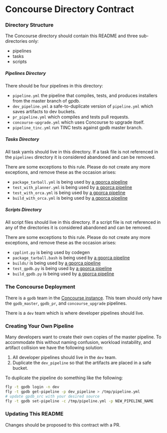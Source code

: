 # Concourse Directory Contract

### Directory Structure
The Concourse directory should contain this README and three sub-directories only:

* pipelines
* tasks
* scripts

##### Pipelines Directory
There should be four pipelines in this directory:

* `pipeline.yml` the pipeline that compiles, tests, and produces installers from the master branch of gpdb.
* `dev_pipeline.yml` a safe-to-duplicate version of `pipeline.yml` which saves artifacts to dev buckets.
* `pr_pipeline.yml` which compiles and tests pull requests.
* `concourse-upgrade.yml` which uses Concourse to upgrade itself.
* `pipeline_tinc.yml` run TINC tests against gpdb master branch.

##### Tasks Directory
All task yamls should live in this directory.
If a task file is not referenced in the `pipelines` directory it is considered abandoned and can be removed.

There are some exceptions to this rule.
Please do not create any more exceptions, and remove these as the occasion arises:

* `package_tarball.yml` is being used by [a gporca pipeline ](https://github.com/greenplum-db/gporca/blob/master/concourse/pipeline.yml)
* `test_with_planner.yml` is being used by [a gporca pipeline ](https://github.com/greenplum-db/gporca/blob/master/concourse/pipeline.yml)
* `test_with_orca.yml` is being used by [a gporca pipeline ](https://github.com/greenplum-db/gporca/blob/master/concourse/pipeline.yml)
* `build_with_orca.yml` is being used by [a gporca pipeline ](https://github.com/greenplum-db/gporca/blob/master/concourse/pipeline.yml)

##### Scripts Directory
All script files should live in this directory.
If a script file is not referenced in any of the directories it is considered abandoned and can be removed.

There are some exceptions to this rule.
Please do not create any more exceptions, and remove these as the occasion arises:

* `cpplint.py` is being used by codegen
* `package_tarball.bash` is being used by [a gporca pipeline ](https://github.com/greenplum-db/gporca/blob/master/concourse/pipeline.yml)
* `builds/` is being used by [a gporca pipeline ](https://github.com/greenplum-db/gporca/blob/master/concourse/pipeline.yml)
* `test_gpdb.py` is being used by [a gporca pipeline ](https://github.com/greenplum-db/gporca/blob/master/concourse/pipeline.yml)
* `build_gpdb.py` is being used by [a gporca pipeline ](https://github.com/greenplum-db/gporca/blob/master/concourse/pipeline.yml)

### The Concourse Deployment
There is a `gpdb` team in the [Concourse instance](http://gpdb.ci.pivotalci.info/).
This team should only have the `gpdb_master`, `gpdb_pr`, and `concourse_upgrade` pipelines.

There is a `dev` team which is where developer pipelines should live.

### Creating Your Own Pipeline
Many developers want to create their own copies of the master pipeline.
To accommodate this without naming confusion, workload instability, and artifact collision we have the following solution:

1. All developer pipelines should live in the `dev` team.
1. Duplicate the `dev_pipeline` so that the artifacts are placed in a safe bucket.

To duplicate the pipeline do something like the following:
``` bash
fly -t gpdb login -n dev
fly -t gpdb get-pipeline -p dev_pipeline > /tmp/pipeline.yml
# update gpdb_src with your desired source
fly -t gpdb set-pipeline -c /tmp/pipeline.yml -p NEW_PIPELINE_NAME
```

### Updating This README
Changes should be proposed to this contract with a PR.
